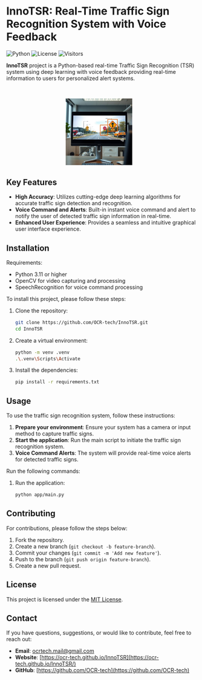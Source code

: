 # InnoTSR: Real-Time Traffic Sign Recognition System with Voice Feedback

![Python](https://img.shields.io/badge/python-3.11%2B-blue)
![License](https://img.shields.io/badge/license-MIT-blue)
![Visitors](https://visitor-badge.laobi.icu/badge?page_id=OCR-tech.InnoTSR)

<!-- ![GitHub repo size](https://img.shields.io/github/repo-size/OCR-tech/InnoTSR) -->
<!-- ![TensorFlow](https://img.shields.io/badge/tensorflow-2.18%2B-blue) -->
<!-- ![GitHub commit activity](https://img.shields.io/github/commit-activity/m/OCR-tech/InnoTSR) -->
<!-- ![GitHub contributors](https://img.shields.io/github/contributors-anon/OCR-tech/InnoTSR) -->

**InnoTSR** project is a Python-based real-time Traffic Sign Recognition (TSR) system using deep learning with voice feedback providing real-time information to users for personalized alert systems.

<br/>
<p align="center">
<img src="docs/img/img1a.png" style="width:35%; height:auto;">&emsp;
</p>

## Key Features

- **High Accuracy**: Utilizes cutting-edge deep learning algorithms for accurate traffic sign detection and recognition.
- **Voice Command and Alerts**: Built-in instant voice command and alert to notify the user of detected traffic sign information in real-time.
- **Enhanced User Experience**: Provides a seamless and intuitive graphical user interface experience.

## Installation

Requirements:

- Python 3.11 or higher
- OpenCV for video capturing and processing
- SpeechRecognition for voice command processing
  <!-- - TensorFlow 2.18 or higher -->
  <!-- - SSD MobileNet V2 model -->

To install this project, please follow these steps:

1. Clone the repository:

   ```sh
   git clone https://github.com/OCR-tech/InnoTSR.git
   cd InnoTSR
   ```

2. Create a virtual environment:

   ```sh
   python -m venv .venv
   .\.venv\Scripts\Activate
   ```

3. Install the dependencies:

   ```sh
   pip install -r requirements.txt
   ```

<!-- # ssd-mobilenet-v2-tensorflow2-fpnlite-320x320-v1.tar -->
<!-- 4. Download the [SSD MobileNet V2 TensorFlow 2 model](https://tfhub.dev/tensorflow/ssd_mobilenet_v2/fpnlite_320x320/1) and extract the files into `app/models/pretrained_model/`.
   - Ensure the directory contains files like `saved_model.pb` and the `saved_model` folder. -->

## Usage

To use the traffic sign recognition system, follow these instructions:

1. **Prepare your environment**: Ensure your system has a camera or input method to capture traffic signs.
2. **Start the application**: Run the main script to initiate the traffic sign recognition system.
3. **Voice Command Alerts**: The system will provide real-time voice alerts for detected traffic signs.

Run the following commands:

1. Run the application:
   ```sh
   python app/main.py
   ```

## Contributing

For contributions, please follow the steps below:

1. Fork the repository.
2. Create a new branch (`git checkout -b feature-branch`).
3. Commit your changes (`git commit -m 'Add new feature'`).
4. Push to the branch (`git push origin feature-branch`).
5. Create a new pull request.

## License

This project is licensed under the [MIT License](LICENSE).

## Contact

If you have questions, suggestions, or would like to contribute, feel free to reach out:

- **Email**: ocrtech.mail@gmail.com
- **Website**: [https://ocr-tech.github.io/InnoTSR](https://ocr-tech.github.io/InnoTSR/)
- **GitHub**: [https://github.com/OCR-tech](https://github.com/OCR-tech)
